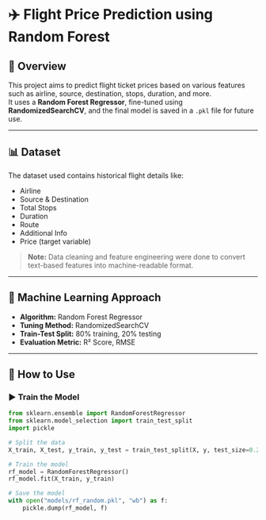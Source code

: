 # ✈️ Flight Price Prediction using Random Forest

## 📌 Overview
This project aims to predict flight ticket prices based on various features such as airline, source, destination, stops, duration, and more.  
It uses a **Random Forest Regressor**, fine-tuned using **RandomizedSearchCV**, and the final model is saved in a `.pkl` file for future use.

---

## 📊 Dataset
The dataset used contains historical flight details like:
- Airline
- Source & Destination
- Total Stops
- Duration
- Route
- Additional Info
- Price (target variable)

> **Note:** Data cleaning and feature engineering were done to convert text-based features into machine-readable format.

---

## 🧠 Machine Learning Approach
- **Algorithm:** Random Forest Regressor  
- **Tuning Method:** RandomizedSearchCV  
- **Train-Test Split:** 80% training, 20% testing  
- **Evaluation Metric:** R² Score, RMSE

---
## 🔧 How to Use

### ▶️ Train the Model
```python
from sklearn.ensemble import RandomForestRegressor
from sklearn.model_selection import train_test_split
import pickle

# Split the data
X_train, X_test, y_train, y_test = train_test_split(X, y, test_size=0.2)

# Train the model
rf_model = RandomForestRegressor()
rf_model.fit(X_train, y_train)

# Save the model
with open("models/rf_random.pkl", "wb") as f:
    pickle.dump(rf_model, f)
